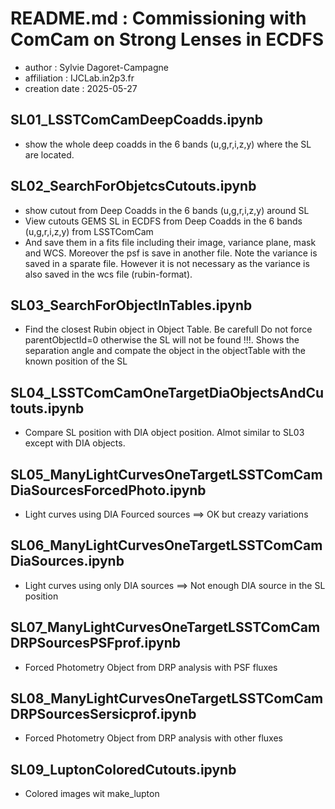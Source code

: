 # README.md : Commissioning with ComCam on Strong Lenses in ECDFS

- author : Sylvie Dagoret-Campagne
- affiliation : IJCLab.in2p3.fr
- creation date : 2025-05-27



## SL01_LSSTComCamDeepCoadds.ipynb
- show the whole deep coadds in the 6 bands (u,g,r,i,z,y) where the SL are located.


## SL02_SearchForObjetcsCutouts.ipynb
- show cutout from Deep Coadds in the 6 bands (u,g,r,i,z,y) around SL 
- View cutouts GEMS SL in ECDFS from Deep Coadds in the 6 bands (u,g,r,i,z,y) from LSSTComCam
- And save them in a fits file including their image, variance plane, mask and WCS. Moreover the psf is save in another file. Note the variance is saved in a sparate file. However it is not necessary as the variance is also saved in the wcs file (rubin-format).

## SL03_SearchForObjectInTables.ipynb
- Find the closest Rubin object in Object Table. Be carefull Do not force parentObjectId=0 otherwise the SL will not be found !!!. Shows the separation angle and compate the object in the objectTable with the known position of the SL

## SL04_LSSTComCamOneTargetDiaObjectsAndCutouts.ipynb
- Compare SL position with DIA object position. Almot similar to SL03 except with DIA objects.


## SL05_ManyLightCurvesOneTargetLSSTComCamDiaSourcesForcedPhoto.ipynb
- Light curves using DIA Fourced sources ==> OK but creazy variations

## SL06_ManyLightCurvesOneTargetLSSTComCamDiaSources.ipynb
- Light curves using only DIA sources ==> Not enough DIA source in the SL position

## SL07_ManyLightCurvesOneTargetLSSTComCamDRPSourcesPSFprof.ipynb
- Forced Photometry Object from DRP analysis with PSF fluxes

## SL08_ManyLightCurvesOneTargetLSSTComCamDRPSourcesSersicprof.ipynb
- Forced Photometry Object from DRP analysis with other fluxes

## SL09_LuptonColoredCutouts.ipynb
- Colored images wit make_lupton

